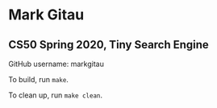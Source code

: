 # Mark Gitau

## CS50 Spring 2020, Tiny Search Engine

GitHub username: markgitau

To build, run `make`.

To clean up, run `make clean`.
